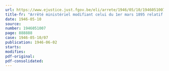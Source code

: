 ```yaml
---
url: https://www.ejustice.just.fgov.be/eli/arrete/1946/05/10/1946051007/justel
title-fr: "Arrêté ministériel modifiant celui du 1er mars 1895 relatif aux élections des membres des commissions médicales provinciales"
date: 1946-05-10
source:
number: 1946051007
page: 888888
case: 1946-05-10/07
publication: 1946-06-02
starts:
modifies:
pdf-original:
pdf-consolidated:
---
```


